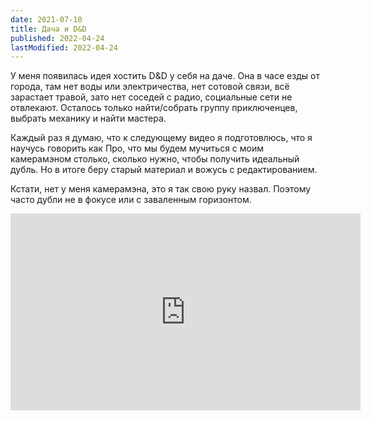 ```yaml
---
date: 2021-07-10
title: Дача и D&D
published: 2022-04-24
lastModified: 2022-04-24
---
```


У меня появилась идея хостить D&D у себя на даче. Она в часе езды от города, там нет воды или электричества, нет сотовой связи, всё зарастает травой, зато нет соседей с радио, социальные сети не отвлекают. Осталось только найти/собрать группу приключенцев, выбрать механику и найти мастера.

Каждый раз я думаю, что к следующему видео я подготовлюсь, что я научусь говорить как Про, что мы будем мучиться с моим камерамэном столько, сколько нужно, чтобы получить идеальный дубль. Но в итоге беру старый материал и вожусь с редактированием.

Кстати, нет у меня камерамэна, это я так свою руку назвал. Поэтому часто дубли не в фокусе или с заваленным горизонтом.

<iframe width="560" height="315" src="https://www.youtube.com/embed/ecHWL1zck18" title="YouTube video player" frameborder="0" allow="accelerometer; autoplay; clipboard-write; encrypted-media; gyroscope; picture-in-picture" allowfullscreen></iframe>
